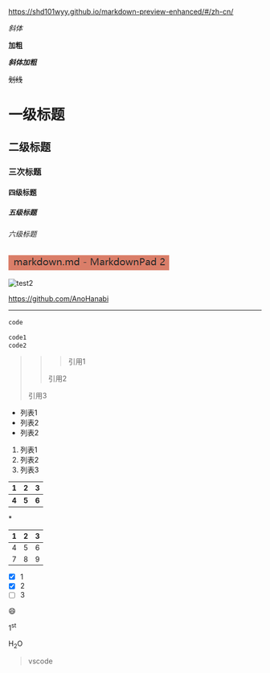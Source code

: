 https://shd101wyy.github.io/markdown-preview-enhanced/#/zh-cn/

*斜体*

**加粗**

***斜体加粗***

~~划线~~

# 一级标题
## 二级标题
### 三次标题
#### 四级标题
##### 五级标题
###### 六级标题

![test1](/test1.png)

![test2](https://avatars3.githubusercontent.com/u/47691808)

<https://github.com/AnoHanabi>

***

`code`

```
code1
code2
```

>>>引用1
>>>
>>引用2
>>
>引用3


- 列表1
- 列表2
- 列表2

1. 列表1
2. 列表2
3. 列表3

<table>
    <tr>
        <th>1</th>
        <th>2</th>
        <th>3</th>
    </tr>
    <tr>
         <th>4</th> 
        <th>5</th>
        <th>6</th>
    </tr>
</table>

\*

1|2|3
-|-|-
4|5|6
7|8|9

- [x] 1
- [x] 2
- [ ] 3

:smile:

1<sup>st</sup>

H<sub>2</sub>O

>vscode